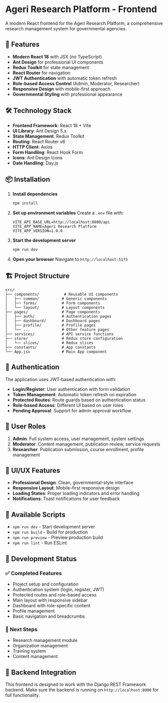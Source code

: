 # Ageri Research Platform - Frontend

A modern React frontend for the Ageri Research Platform, a comprehensive research management system for governmental agencies.

## 🚀 Features

- **Modern React 18** with JSX (no TypeScript)
- **Ant Design** for professional UI components
- **Redux Toolkit** for state management
- **React Router** for navigation
- **JWT Authentication** with automatic token refresh
- **Role-based Access Control** (Admin, Moderator, Researcher)
- **Responsive Design** with mobile-first approach
- **Governmental Styling** with professional appearance

## 🛠️ Technology Stack

- **Frontend Framework**: React 18 + Vite
- **UI Library**: Ant Design 5.x
- **State Management**: Redux Toolkit
- **Routing**: React Router v6
- **HTTP Client**: Axios
- **Form Handling**: React Hook Form
- **Icons**: Ant Design Icons
- **Date Handling**: Day.js

## 📦 Installation

1. **Install dependencies**
   ```bash
   npm install
   ```

2. **Set up environment variables**
   Create a `.env` file with:
   ```
   VITE_API_BASE_URL=http://localhost:8000/api
   VITE_APP_NAME=Ageri Research Platform
   VITE_APP_VERSION=1.0.0
   ```

3. **Start the development server**
   ```bash
   npm run dev
   ```

4. **Open your browser**
   Navigate to `http://localhost:5173`

## 🏗️ Project Structure

```
src/
├── components/           # Reusable UI components
│   ├── common/          # Generic components
│   ├── forms/           # Form components
│   └── layout/          # Layout components
├── pages/               # Page components
│   ├── auth/            # Authentication pages
│   ├── dashboard/       # Dashboard pages
│   ├── profile/         # Profile pages
│   └── ...              # Other feature pages
├── services/            # API service functions
├── store/               # Redux store configuration
│   └── slices/          # Redux slices
├── constants/           # App constants
└── App.jsx              # Main App component
```

## 🔐 Authentication

The application uses JWT-based authentication with:

- **Login/Register**: User authentication with form validation
- **Token Management**: Automatic token refresh on expiration
- **Protected Routes**: Route guards based on authentication status
- **Role-based Access**: Different UI based on user roles
- **Pending Approval**: Support for admin approval workflow

## 👥 User Roles

1. **Admin**: Full system access, user management, system settings
2. **Moderator**: Content management, publication review, service requests
3. **Researcher**: Publication submission, course enrollment, profile management

## 🎨 UI/UX Features

- **Professional Design**: Clean, governmental-style interface
- **Responsive Layout**: Mobile-first responsive design
- **Loading States**: Proper loading indicators and error handling
- **Notifications**: Toast notifications for user feedback

## 🔧 Available Scripts

- `npm run dev` - Start development server
- `npm run build` - Build for production
- `npm run preview` - Preview production build
- `npm run lint` - Run ESLint

## 🚧 Development Status

### ✅ Completed Features
- Project setup and configuration
- Authentication system (login, register, JWT)
- Protected routes and role-based access
- Main layout with responsive sidebar
- Dashboard with role-specific content
- Profile management
- Basic navigation and breadcrumbs

### 🔄 Next Steps
- Research management module
- Organization management
- Training system
- Content management

## 🤝 Backend Integration

This frontend is designed to work with the Django REST Framework backend. Make sure the backend is running on `http://localhost:8000` for full functionality.
